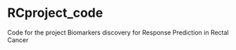# RCproject_code
Code for the project Biomarkers discovery for Response Prediction in Rectal Cancer 
